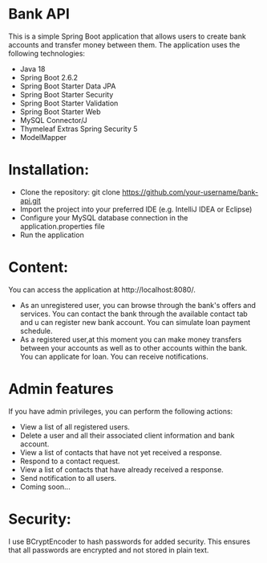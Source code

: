 # Bank API
This is a simple Spring Boot application that allows users to create bank accounts and transfer money between them. The application uses the following technologies:
* Java 18
* Spring Boot 2.6.2
* Spring Boot Starter Data JPA
* Spring Boot Starter Security
* Spring Boot Starter Validation
* Spring Boot Starter Web
* MySQL Connector/J
* Thymeleaf Extras Spring Security 5
* ModelMapper
# Installation:
* Clone the repository: git clone https://github.com/your-username/bank-api.git
* Import the project into your preferred IDE (e.g. IntelliJ IDEA or Eclipse)
* Configure your MySQL database connection in the application.properties file
* Run the application
# Content:
You can access the application at http://localhost:8080/. 
* As an unregistered user, you can browse through the bank's offers and services. You can contact the bank through the available contact tab and u can register new bank account. You can simulate loan payment schedule.
* As a registered user,at this moment you can make money transfers between your accounts as well as to other accounts within the bank. You can applicate for loan. You can receive notifications.
# Admin features
If you have admin privileges, you can perform the following actions:
* View a list of all registered users.
* Delete a user and all their associated client information and bank account.
* View a list of contacts that have not yet received a response.
* Respond to a contact request.
* View a list of contacts that have already received a response.
* Send notification to all users.
* Coming soon...
# Security:
I use BCryptEncoder to hash passwords for added security. This ensures that all passwords are encrypted and not stored in plain text.


